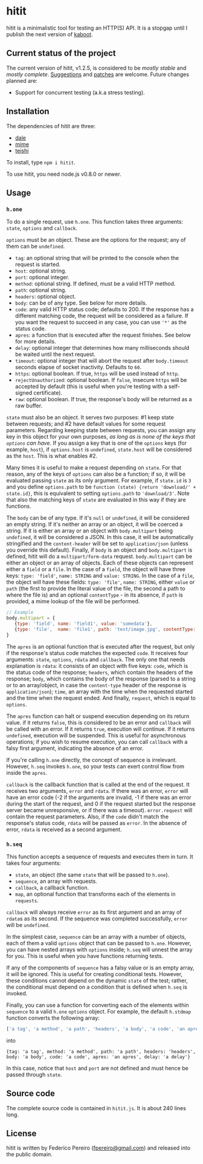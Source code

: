 # hitit

hitit is a minimalistic tool for testing an HTTP(S) API. It is a stopgap until I publish the next version of [kaboot](https://github.com/fpereiro/kaboot).

## Current status of the project

The current version of hitit, v1.2.5, is considered to be *mostly stable* and *mostly complete*. [Suggestions](https://github.com/fpereiro/hitit/issues) and [patches](https://github.com/fpereiro/hitit/pulls) are welcome. Future changes planned are:

- Support for concurrent testing (a.k.a stress testing).

## Installation

The dependencies of hitit are three:

- [dale](https://github.com/fpereiro/dale)
- [mime](https://github.com/broofa/node-mime)
- [teishi](https://github.com/fpereiro/teishi)

To install, type `npm i hitit`.

To use hitit, you need node.js v0.8.0 or newer.

## Usage

### `h.one`

To do a single request, use `h.one`. This function takes three arguments: `state`, `options` and `callback`.

`options` must be an object. These are the options for the request; any of them can be `undefined`.
- `tag`: an optional string that will be printed to the console when the request is started.
- `host`: optional string.
- `port`: optional integer.
- `method`: optional string. If defined, must be a valid HTTP method.
- `path`: optional string.
- `headers`: optional object.
- `body`: can be of any type. See below for more details.
- `code`: any valid HTTP status code; defaults to 200. If the response has a different matching code, the request will be considered as a failure. If you want the request to succeed in any case, you can use `'*'` as the status code.
- `apres`: a function that is executed after the request finishes. See below for more details.
- `delay`: optional integer that determines how many milliseconds should be waited until the next request.
- `timeout`: optional integer that will abort the request after `body.timeout` seconds elapse of socket inactivity. Defaults to `60`.
- `https`: optional boolean. If true, `https` will be used instead of `http`.
- `rejectUnauthorized`: optional boolean. If `false`, insecure `https` will be accepted by default (this is useful when you're testing with a self-signed certificate).
- `raw`: optional boolean. If true, the response's body will be returned as a raw buffer.

`state` must also be an object. It serves two purposes: #1 keep state between requests; and #2 have default values for some request parameters. Regarding keeping state between requests, you can assign any key in this object for your own purposes, *as long as is none of the keys that `options` can have*. If you assign a key that is one of the `options` keys (for example, `host`), if `options.host` is `undefined`, `state.host` will be considered as the `host`. This is what enables #2.

Many times it is useful to make a request depending on `state`. For that reason, any of the keys of `options` can also be a function; if so, it will be evaluated passing `state` as its only argument. For example, if `state.id` is `3` and you define `options.path` to be `function (state) {return 'download/' + state.id}`, this is equivalent to setting `options.path` to `'download/3'`. Note that also the matching keys of `state` are evaluated in this way if they are functions.

The `body` can be of any type. If it's `null` or `undefined`, it will be considered an empty string. If it's neither an array or an object, it will be coerced a string. If it is either an array or an object with `body.multipart` being `undefined`, it will be considered a JSON. In this case, it will be automatically stringified and the `content-header` will be set to `application/json` (unless you override this default). Finally, if `body` is an object and `body.multipart` is defined, hitit will do a `multipart/form-data` request. `body.multipart` can be either an object or an array of objects. Each of these objects can represent either a `field` or a `file`. In the case of a `field`, the object will have three keys: `type: 'field'`, `name: STRING` and `value: STRING`. In the case of a `file`, the object will have these fields: `type: 'file'`, `name: STRING`, either `value` or `path` (the first to provide the literal value of the file, the second a path to where the file is) and an optional `contentType` - in its absence, if `path` is provided, a mime lookup of the file will be performed.

```javascript
// Example
body.multipart = {
   {type: 'field', name: 'field1', value: 'somedata'},
   {type: 'file',  name: 'file1', path: 'test/image.jpg', contentType: 'application/octet-stream'},
}
```

The `apres` is an optional function that is executed after the request, but only if the response's status code matches the expected `code`. It receives four arguments: `state`, `options`, `rdata` and `callback`. The only one that needs explanation is `rdata`: it consists of an object with five keys: `code`, which is the status code of the response; `headers`, which contain the headers of the response; `body`, which contains the body of the response (parsed to a string or to an array/object, in case the `content-type` header of the response is `application/json`); `time`, an array with the time when the requested started and the time when the request ended. And finally, `request`, which is equal to `options`.

The `apres` function can halt or suspend execution depending on its return value. if it returns `false`, this is considered to be an error and `callback` will be called with an error. If it returns `true`, execution will continue. If it returns `undefined`, execution will be suspended. This is useful for asynchronous operations; if you wish to resume execution, you can call `callback` with a falsy first argument, indicating the absence of an error.

If you're calling `h.one` directly, the concept of sequence is irrelevant. However, `h.seq` invokes `h.one`, so your tests can exert control flow from inside the `apres`.

`callback` is the callback function that is called at the end of the request. It receives two arguments, `error` and `rdata`. If there was an error, `error` will have an error code (-2 if the arguments are invalid, -1 if there was an error during the start of the request, and 0 if the request started but the response server became unresponsive, or if there was a timeout). `error.request` will contain the request parameters. Also, if the `code` didn't match the response's status code, `rdata` will be passed as `error`. In the absence of error, `rdata` is received as a second argument.

### `h.seq`

This function accepts a sequence of requests and executes them in turn. It takes four arguments:

- `state`, an object (the same `state` that will be passed to `h.one`).
- `sequence`, an array with requests.
- `callback`, a callback function.
- `map`, an optional function that transforms each of the elements in `requests`.

`callback` will always receive `error` as its first argument and an array of `rdata`s as its second. If the sequence was completed successfully, `error` will be `undefined`.

In the simplest case, `sequence` can be an array with a number of objects, each of them a valid `options` object that can be passed to `h.one`. However, you can have nested arrays with `options` inside; `h.seq` will unnest the array for you. This is useful when you have functions returning tests.

If any of the components of `sequence` has a falsy value or is an empty array, it will be ignored. This is useful for creating conditional tests. However, these conditions cannot depend on the dynamic `state` of the test; rather, the conditional must depend on a condition that is defined when `h.seq` is invoked.

Finally, you can use a function for converting each of the elements within `sequence` to a valid `h.one` `options` object. For example, the default `h.stdmap` function converts the following array:

```javascript
['a tag', 'a method', 'a path', 'headers', 'a body', 'a code', 'an apres', 'a delay']
```

into

`{tag: 'a tag', method: 'a method', path: 'a path', headers: 'headers', body: 'a body', code: 'a code', apres: 'an apres', delay: 'a delay'}`

In this case, notice that `host` and `port` are not defined and must hence be passed through `state`.

## Source code

The complete source code is contained in `hitit.js`. It is about 240 lines long.

## License

hitit is written by Federico Pereiro (fpereiro@gmail.com) and released into the public domain.
